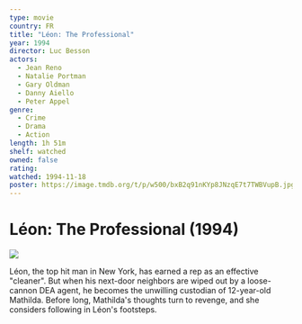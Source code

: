 ```yaml
---
type: movie
country: FR
title: "Léon: The Professional"
year: 1994
director: Luc Besson
actors:
  - Jean Reno
  - Natalie Portman
  - Gary Oldman
  - Danny Aiello
  - Peter Appel
genre:
  - Crime
  - Drama
  - Action
length: 1h 51m
shelf: watched
owned: false
rating:
watched: 1994-11-18
poster: https://image.tmdb.org/t/p/w500/bxB2q91nKYp8JNzqE7t7TWBVupB.jpg
---
```


# Léon: The Professional (1994)

![](https://image.tmdb.org/t/p/w500/bxB2q91nKYp8JNzqE7t7TWBVupB.jpg)

Léon, the top hit man in New York, has earned a rep as an effective "cleaner". But when his next-door neighbors are wiped out by a loose-cannon DEA agent, he becomes the unwilling custodian of 12-year-old Mathilda. Before long, Mathilda's thoughts turn to revenge, and she considers following in Léon's footsteps.